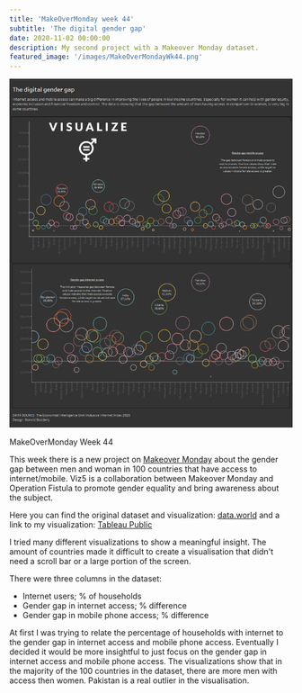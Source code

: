 ```yaml
---
title: 'MakeOverMonday week 44'
subtitle: 'The digital gender gap'
date: 2020-11-02 00:00:00
description: My second project with a Makeover Monday dataset.
featured_image: '/images/MakeOverMondayWk44.png'
---
```


![](/images/MakeOverMondayWk44.png)

MakeOverMonday Week 44

This week there is a new project on <a href="https://data.world/makeovermonday/2020w44">Makeover Monday</a> about the gender gap between men and woman in 100 countries that have access to internet/mobile. Viz5 is a collaboration between Makeover Monday and Operation Fistula to promote gender equality and bring awareness about the subject. 

Here you can find the original dataset and visualization: <a href="https://data.world/makeovermonday/2020w44">data.world</a>
and a link to my visualization: <a href="https://public.tableau.com/profile/ronald.bodderij#!/vizhome/MakeOvermondayWk44Year2020/MakeOverMondayWk44">Tableau Public</a>

I tried many different visualizations to show a meaningful insight. The amount of countries made it difficult to create a visualisation that didn't need a scroll bar or a large portion of the screen. 

There were three columns in the dataset:
- Internet users; % of households
- Gender gap in internet access; % difference
- Gender gap in mobile phone access; % difference

At first I was trying to relate the percentage of households with internet to the gender gap in internet access and mobile phone access. Eventually I decided it would be more insightful to just focus on the gender gap in internet access and mobile phone access. The visualizations show that in the majority of the 100 countries in the dataset, there are more men with access then women. Pakistan is a real outlier in the visualisation. 

